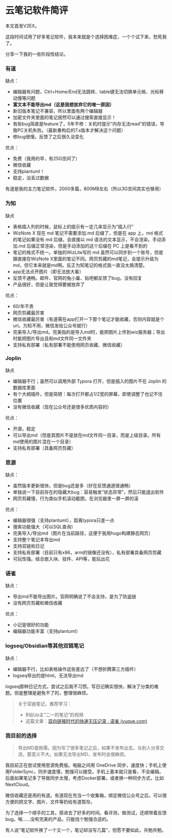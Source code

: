 # 云笔记软件简评


本文首发V2EX。

这段时间试用了好多笔记软件，我本来就是个选择困难症，一个个试下来，愁死我了。

分享一下我的一些阶段性结论。

### 有道

缺点：

* 编辑器有问题，Ctrl+Home/End无法跳转、table键无法切换单元格、光标移动慢等问题
* **富文本不能导出md（这是我想放弃它的唯一原因）**
* 新旧版本笔记不兼容，所以里面有两个编辑器
* 加密文件夹里面的笔记居然可以通过搜索直接显示！
* 有些bug简直是feature了，5年不修：关机时提示“内存无法read”的错误，导致PC关机失败。（最新重构后的7.x版本才解决这个问题）
* 修bug很慢。反馈了之后很久没变化

优点：

* 免费（我用的早，有25G空间了）
* 微信收藏
* 支持plantuml！
* 稳定，没丢过数据

有道是我的主力笔记软件，2000多篇，800MB左右（所以3G空间其实也够用）


### 为知

缺点

* 表格插入列的时候，鼠标上的提示有一定几率显示为“插入行”
* WizNote X 现在 md 笔记不需要添加.md 后缀了，但是在 app 上，md 格式的笔记如果没有 md 后缀，会直接以 md 语法的文本显示，不会渲染。手动添加.md 后缀正常渲染，但是手动添加的这个后缀在 PC 上是看不到的
* 笔记的格式不统一。单独的WizLite写的 md 虽然可以同步到一个账号，但是跟直接在WizNote X里面的笔记不同。网页剪藏的md笔记，会提示升级为md，但它本来就是md啊。反正为知笔记的格式我一直没太搞清楚。
* app无法点开图片（即无法放大看）
* 反馈不通畅。邮件、官网的兔小巢、贴吧都反馈了bug，没有回复
* 产品很好，但是让我觉得要被放弃了

优点：

* 60/年不贵
* 网页剪藏最厉害
* 微信收藏最厉害（有道需在app打开一下那个笔记才能收藏，否则内容就是个url。为知不用，微信发给公众号就行）
* 完美导入/导出md。完美指的是导入md时，能把图片上传到wiz服务器；导出时能把图片导出且和md文件同一文件夹
* 支持私有部署（私有部署不能使用网页收藏、微信收藏）


### Joplin

缺点

* 编辑器不行；虽然可以调用外部 Typora 打开，但是插入的图片不在 Joplin 的数据库里面
* 有个大纲插件，但是简陋：每次打开都占1/2宽的屏幕，即使调整了也记不住位置
* 没有微信收藏（现在公众号还是很多优质内容的）

优点：

* 开源，稳定
* 可以导出md（但是其图片不是放在md文件同一目录，而是上级目录。所有md使用的图片混在一个目录）
* 支持私有部署（具备网页剪藏）


### 思源

缺点：

* 虽然版本更新很快，但是bug还是多（好在反馈通道很通畅）
* 单独说一下目前存在的隐藏大bug：容易触发“状态异常”，然后只能退出软件
* 网页剪藏慢，行为类似手机滚动截图，在浏览器里一屏一屏的滚

优点：

* 编辑器很强（支持plantuml），距离typora只差一点
* 搜索功能强大（可以SQL查询）
* 完美导入/导出md（图片在当前路径，这便于我用hugo构建静态网页）
* 支持整个笔记本导出md
* 支持双链和日记
* 支持私有部署（目前只有x86，arm的镜像还没有），私有部署具备网页剪藏
* 可玩性强。结合嵌入块、挂件、API等，能玩出花


### 语雀

缺点：

* 导出md不能导出图片。官网明确说了不会支持，是为了防盗链
* 没有网页剪藏和微信收藏

优点：

* 小记是很好的功能
* 编辑器功能丰富（支持plantuml）


### logseq/Obsidian等其他双链笔记

缺点：

* 编辑器不行，比如表格操作这些差远了（不想折腾第三方插件）
* logseq导出的是html，无法导出md

logseq那种日记方式，尝试之后我不习惯。写日记确实很快，解决了分类的难题。但是整理是避免不了的，整理很麻烦。

> 关于双链笔记，推荐学习：
>
> * B站Up主“二一的笔记”的视频
> * 这篇文章：[双向链接时代的快速无压记录 · 语雀 (yuque.com)](https://www.yuque.com/deerain/gannbs/ffqk2e)
>


### 我目前的选择

> 导出MD是刚需。因为写了很多笔记之后，如果不发布出去，与别人分享交流，那意义不大。如果无法导出MD，发布时会很麻烦。
>

我目前正在尝试使用思源免费版。电脑之间用 OneDrive 同步，速度快；手机上使用FolderSync，同步速度慢，勉强可以接受。手机上基本就只是看，不会编辑。后面如果笔记多了导致同步太慢，考虑Docker部署。或者换一种同步方式，比如NextCloud。

微信收藏还是用的有道。有道现在充当一个收集箱，绑定微信公众号之后，可以很方便的把文字、图片、文件等扔给有道暂存。

为了选择一个顺手的工具，搭进去了好多的时间。看评测，做测试，还顺带着反馈bug。唉……没有完美的产品，只能找个勉强合适的。

有人说“笔记软件换了一个又一个，笔记却没写几篇”，但愿不要如此，共勉共勉。




